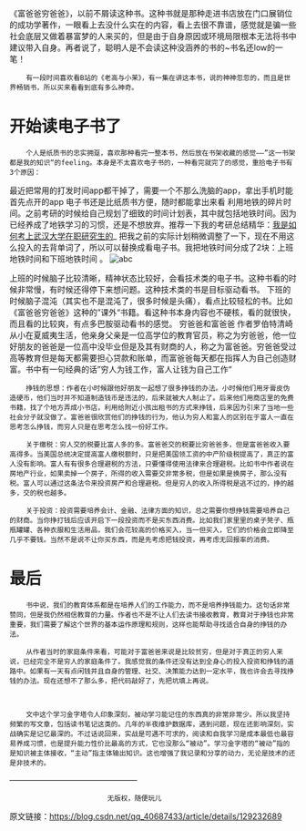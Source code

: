 《富爸爸穷爸爸》，以前不屑读这种书。这种书就是那种走进书店放在门口展销位的成功学著作，一眼看上去没什么实在的内容，看上去很不靠谱，感觉就是骗一些社会底层又做着暴富梦的人来买的，但是由于自身原因或环境局限根本无法将书中建议带入自身。再者说了，聪明人是不会读这种没涵养的书的~书名还low的一笔！

        有一段时间喜欢看B站的《老高与小茉》，有一集在讲这本书，说的神神忽忽的，而且是世界畅销书，所以买来看看到底有多么神奇。

# 开始读电子书了
        个人是纸质书的忠实拥趸，喜欢那种看完一整本书，然后放在书架收藏的感觉——”这一书架都是我的知识“的feeling。本身是不太喜欢电子书的，一种看完就完了的感觉，重拾电子书有3个原因：

最近把常用的打发时间app都干掉了，需要一个不那么洗脑的app，拿出手机时能首先点开的app
电子书还是比纸质书方便，随时都能拿出来看
利用地铁的碎片时间。之前考研的时候给自己规划了细致的时间计划表，其中就包括地铁时间。因为已经养成了地铁学习的习惯，还是不想放弃。推荐一下我的考研总结精华：[我是如何考上武汉大学在职研究生的](https://blog.csdn.net/qq_40687433/article/details/125101488?spm=1001.2014.3001.5501)_
        把我之前的实际计划稍微调整了一下，现在不用这么投入的去背单词了，所以可以替换成看电子书。我把地铁时间分成了2块：上班地铁时间和下班地铁时间 。
        ![abc](https://i-blog.csdnimg.cn/blog_migrate/420f40d16b0d7ce6e35a1a56e5f4530b.png)

上班的时候脑子比较清晰，精神状态比较好，会看技术类的电子书。这种书看的时候非常慢，有时候还得停下来想问题。这种技术类的书是目标驱动看书。
下班的时候脑子混沌（其实也不是混沌了，很多时候是头痛），看点比较轻松的书。比如《富爸爸穷爸爸》这种的”课外“书籍。看这种书本身内容也不硬核，看的就很快，而且看的比较爽，有点多巴胺驱动看书的感觉。
穷爸爸和富爸爸
        作者罗伯特清崎从小在夏威夷生活，他亲身父亲是一位高学位的教育官员，称之为穷爸爸，他一位好朋友的爸爸是一位高中没毕业但是及其有财商的人，称之为富爸爸。穷爸爸受过高等教育但是每天都需要担心贷款和账单，而富爸爸每天都在指挥人为自己创造财富。书中有一句经典的话”穷人为钱工作，富人让钱为自己工作“

        挣钱的思想：作者在小时候跟他好朋友一起想了很多挣钱的办法。小时候他们用牙膏皮伪造硬币，他们当时并不知道制造钱币是违法的，后来就被大人制止了。后来他们用商店里的免费书籍，找了个地方弄成小书店，利用给附近小孩出租书的方式来挣钱，后来因为引来了当地一些社会分子就没做了。富爸爸很欣赏他们的挣钱的行为，他认为穷人和富人的区别在于富人一直在思考怎么挣钱，而穷人只是在思考怎么找一份好工作。

        关于缴税：穷人交的税要比富人多的多。富爸爸交的税要比穷爸爸多，但是富爸爸收入要高得多。当美国总统决定提高富人缴税额时，只是把美国领工资的中产阶级税提高了，真正的富人没有影响。富人有有很多合理避税的方法，只要懂得使用法律来合理避税。比如书中作者说在房地产行业，如果卖掉一个房子，所得的收入需要交非常多税，但是如果是换房子，那么没有税。富人可以通过这条法令来投资房产和合理避税。但是穷人的收入所得税是逃不过的，挣的越多，交的税也越多。

        关于投资：投资需要培养会计、金融、法律方面的知识，总之需要你想挣钱需要培养自己的财商。当你挣打钱后应该开启下一段投资而不是买东西消费。比如我们家里里的桌子凳子、瓶瓶罐罐、各种衣服和生活用品，我们会花较高的价格买入，当一但买入，它们的价格会立即降至几乎不要钱。当然不是说不让你买东西，而是先考虑把钱投资，再考虑无回报率的消费。

# 最后
        书中说，我们的教育体系都是在培养人们的工作能力，而不是培养挣钱能力。这句话非常赞同，但是我仍然相信教育的力量。作者也不是不让人们去读书接收教育，教育对于挣钱也非常重要，我们需要了解这个世界的基本运作原理和规则，这样也能帮助寻找适合自身的挣钱的办法。                                   

        从作者当时的家庭条件来看，可能对于富爸爸来说是比较贫穷，但是对于真正的穷人来说，已经完全不是穷人的家庭条件了。我感觉我的条件还没有达到全身心的投入投资和挣钱的道路中。如果有一天有点闲钱并且自身的管理、社交、决策能力达到一定水平，我也许会去寻找挣钱的办法。现在还想不了那么多，把代码敲好了，先把坑填上再说。



        文中这个学习金字塔令人印象深刻，被动学习能记住的东西真的非常非常少。所以我坚持频繁的写文章，包括读书笔记这类的。几年的半夜维护数据库，遇到问题，现在还影响深刻，实战确实是记忆最深的。不过话说回来，实战是可遇不可求的，阅读和自我学习是成本最低也最容易养成习惯，也是提升能力性价比最高的方式，它也没那么“被动”。学习金字塔的“被动”指的是知识被主体接收，“主动”指主体输出知识。这也增强了我记录和分享的动力，无论是技术的还是非技术的。

 
————————————————

                            无版权，随便玩儿
                        
原文链接：https://blog.csdn.net/qq_40687433/article/details/129232689
